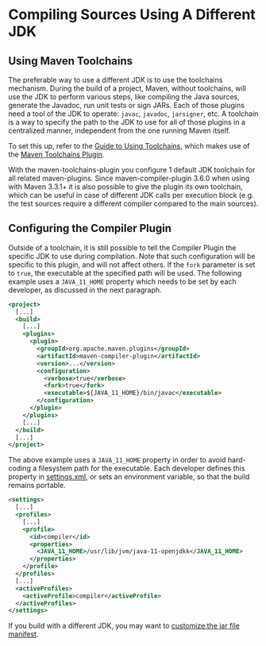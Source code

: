 <!--
Licensed to the Apache Software Foundation (ASF) under one
or more contributor license agreements.  See the NOTICE file
distributed with this work for additional information
regarding copyright ownership.  The ASF licenses this file
to you under the Apache License, Version 2.0 (the
"License"); you may not use this file except in compliance
with the License.  You may obtain a copy of the License at

http://www.apache.org/licenses/LICENSE-2.0

Unless required by applicable law or agreed to in writing,
software distributed under the License is distributed on an
"AS IS" BASIS, WITHOUT WARRANTIES OR CONDITIONS OF ANY
KIND, either express or implied.  See the License for the
specific language governing permissions and limitations
under the License.
-->

# Compiling Sources Using A Different JDK

## Using Maven Toolchains

The preferable way to use a different JDK is to use the toolchains mechanism.
During the build of a project, Maven, without toolchains, will use the JDK to perform various steps,
like compiling the Java sources, generate the Javadoc, run unit tests or sign JARs.
Each of those plugins need a tool of the JDK to operate: `javac`, `javadoc`, `jarsigner`, etc.
A toolchain is a way to specify the path to the JDK to use for all of those plugins in a centralized manner,
independent from the one running Maven itself.

To set this up, refer to the [Guide to Using Toolchains](http://maven.apache.org/guides/mini/guide-using-toolchains.html),
which makes use of the [Maven Toolchains Plugin](http://maven.apache.org/plugins/maven-toolchains-plugin/).

With the maven-toolchains-plugin you configure 1 default JDK toolchain for all related maven-plugins.
Since maven-compiler-plugin 3.6.0 when using with Maven 3.3.1+ it is also possible to give the plugin its own toolchain,
which can be useful in case of different JDK calls per execution block
(e.g. the test sources require a different compiler compared to the main sources).


## Configuring the Compiler Plugin

Outside of a toolchain, it is still possible to tell the Compiler Plugin the specific JDK to use during compilation.
Note that such configuration will be specific to this plugin, and will not affect others.
If the `fork` parameter is set to `true`, the executable at the specified path will be used.
The following example uses a `JAVA_11_HOME` property which needs to be set by each developer,
as discussed in the next paragraph.

```xml
<project>
  [...]
  <build>
    [...]
    <plugins>
      <plugin>
        <groupId>org.apache.maven.plugins</groupId>
        <artifactId>maven-compiler-plugin</artifactId>
        <version>...</version>
        <configuration>
          <verbose>true</verbose>
          <fork>true</fork>
          <executable>${JAVA_11_HOME}/bin/javac</executable>
        </configuration>
      </plugin>
    </plugins>
    [...]
  </build>
  [...]
</project>
```

The above example uses a `JAVA_11_HOME` property in order to avoid hard-coding a filesystem path for the executable.
Each developer defines this property in [settings.xml](http://maven.apache.org/ref/current/maven-settings/settings.html),
or sets an environment variable, so that the build remains portable.

```xml
<settings>
  [...]
  <profiles>
    [...]
    <profile>
      <id>compiler</id>
      <properties>
        <JAVA_11_HOME>/usr/lib/jvm/java-11-openjdkk</JAVA_11_HOME>
      </properties>
    </profile>
  </profiles>
  [...]
  <activeProfiles>
    <activeProfile>compiler</activeProfile>
  </activeProfiles>
</settings>
```

If you build with a different JDK, you may want to
[customize the jar file manifest](http://maven.apache.org/plugins/maven-jar-plugin/examples/manifest-customization.html).
